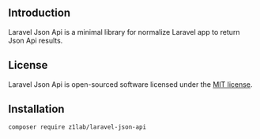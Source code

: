## Introduction

Laravel Json Api is a minimal library for normalize Laravel app to return Json Api results.

## License

Laravel Json Api is open-sourced software licensed under the [MIT license](https://opensource.org/licenses/MIT).

## Installation

```
composer require z1lab/laravel-json-api
```